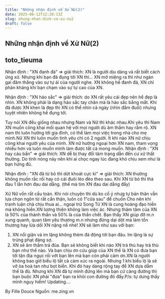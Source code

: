 ```yaml
---
title: "Những nhận định về Xử Nữ(2)"
date: 2025-06-12T12:28:13Z
slug: nhung-nhan-dinh-ve-xu-nu2
draft: false
---
```


## Những nhận định về Xử Nữ(2)

## toto_tieuma

Nhận định : "XN đanh đá" => giải thích: XN là người dịu dàng và rất biết cách ứng xử. Nhưng khi bạn đã đụng tới XN thì... XN mở miệng ra thì như ngàn gai đâm thẳng vào sự tự ái của người nghe. XN không hề đanh đá, XN chỉ phản kháng khi bạn chạm vào sự tự cao của XN.
 
Nhận định : "XN háo sắc" => giải thích: do XN rất yêu cái đẹp nên hể đẹp là nhìn. XN không phải là dạng háo sắc tay chân mà là háo sắc bằng mắt. Khi đã được XN khen là đẹp thì XN có thể nhìn cả ngày (nhìn đắm đuối) nhưng tuyệt nhiên không hề đụng tới.
 
Tuy nói XN đều giống nhau nhưng Nam và Nữ thì khác nhau.Khi yêu thì Nam XN muốn công khai mối quan hệ với mọi người dù âm thầm hay rầm rộ. XN nam thì luôn hướng tới gia đình, có thể làm mọi việc trong nhà cho mẹ mình.Nữ XN thì luôn muốn tình yêu chỉ có 2 người. Ít khi nào XN nữ chịu công khai người yêu của mình. XN nữ hướng ngoại hơn XN nam, tham vọng nhiều hơn và luôn muốn mình làm được tất cả mong muốn.
Nhận định : "XN hay cáu bẩn" => giải thích: XN dễ bị thay đổi tâm trạng dẫn đến cư xử thất thường. Do tính nóng nảy nên khi ai chọc ngay lúc đang khó chịu xem như là bạn hứng đủ.
 
Nhận định : "XN đã từ bỏ thì dứt khoát cực kì" => giải thích: XN thường không muốn rắc rối hay có cái đuôi lẻo đẻo theo sau. Khi XN từ bỏ thì thà đau 1 lần hơn đau dai dẵng. (thế mà tim XN đau dai dẵng đấy)
 
Xử Nữ vốn rất cầu toàn. Khi nói chuyện thì dù ko cố ý nhưg tự bản thân vẫn lựa chọn ngôn từ rất cẩn thận, luôn có 1"cửa sau" để chuồn Cho nên khi tranh luận chả chịu thua ai... ngoại trừ Song Tử 
XN là cung hoàng đạo hiền mà không hiền.XN lương thiện không làm việc ác. Nhưng thâm tâm của XN là 50% của thánh thần và 50% là của thần chết. Bạn thấy XN giúp đỡ m.n xung quanh, quan tâm yêu thương m.n nhưng đừng dại dột mà làm tổn thương hay lừa dối XN nặng nề nhé! XN sẽ làm như sau với bạn:
  1. XN nổi giận và im lặng không thèm đá động tới bạn đâu. Im lặng là sự trừng phạt đáng sợ.
  2. XN sẽ âm thầm trả đũa. Bạn sẽ không biết khi nào XN trả thù hay trả thù bạn như thế nào. Và bạn chịu ơn cứu giúp của XN thế là XN có đưa bạn tới tận địa ngục rồi vớt bạn lên mà bạn còn phải cảm ơn.XN là người không bao giờ biểu lộ tất cả cảm xúc ra ngoài.
 Nhưng 1 khi biểu lộ là sẽ vỡ òa hoà tan như bọt biển. Khi đó hay dang rộng tay để XN dựa dẫm thế là đủ. Nhưng khi XN đã tự mình đứng lên mà bạn cứ càng đường thì bạn buộc XN phải "đưa" bạn ra khỏi con đường đó đấy.P/s: tự dưng thấy mình nguy hiểm!
Updating....

By Fille Douce
Nguồn: me.zing.vn